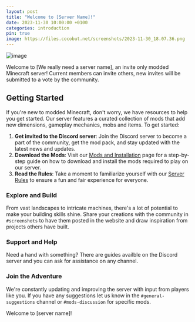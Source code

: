 ```yaml
---
layout: post
title: "Welcome to [Server Name]!"
date: 2023-11-30 10:00:00 +0100
categories: introduction
pin: true
image: https://files.cocobut.net/screenshots/2023-11-30_18.07.36.png
---
```

![image](https://files.cocobut.net/screenshots/2023-11-30_18.07.36.png)

Welcome to [We really need a server name], an invite only modded Minecraft server!
Current members can invite others, new invites will be submitted to a vote by the community.

## Getting Started
If you're new to modded Minecraft, don't worry, we have resources to help you get started. Our server features a curated collection of mods that add new dimensions, gameplay mechanics, mobs and items. To get started:

1. **Get invited to the Discord server**: Join the Discord server to become a part of the community, get the mod pack, and stay updated with the latest news and updates.
2. **Download the Mods**: Visit our [Mods and Installation](/posts/Installation/) page for a step-by-step guide on how to download and install the mods required to play on our server.
3. **Read the Rules**: Take a moment to familiarize yourself with our [Server Rules](/posts/Rules/) to ensure a fun and fair experience for everyone.

### Explore and Build
From vast landscapes to intricate machines, there's a lot of potential to make your building skills shine. Share your creations with the community in `#screenshots` to have them posted in the website and draw inspiration from projects others have built.

### Support and Help
Need a hand with something? There are guides availble on the Discord server and you can ask for assistance on any channel.

### Join the Adventure
We're constantly updating and improving the server with input from players like you. If you have any suggestions let us know in the `#general-suggestions` channel or `#mods-discussion` for specific mods.

Welcome to [server name]!